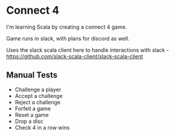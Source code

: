 # Connect 4

I'm learning Scala by creating a connect 4 game.

Game runs in slack, with plans for discord as well.

Uses the slack scala client here to handle interactions with slack - https://github.com/slack-scala-client/slack-scala-client

## Manual Tests

- Challenge a player
- Accept a challenge
- Reject a challenge
- Forfeit a game
- Reset a game
- Drop a disc
- Check 4 in a row wins
